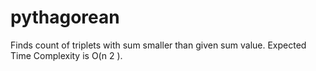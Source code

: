 # pythagorean
Finds count of triplets with sum smaller than given sum value. Expected Time Complexity is O(n​ 2​ ).

